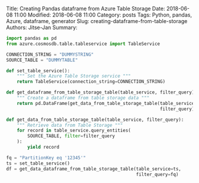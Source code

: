 Title: Creating Pandas dataframe from Azure Table Storage
Date: 2018-06-08 11:00
Modified: 2018-06-08 11:00
Category: posts
Tags: Python, pandas, Azure, dataframe, generator
Slug: creating-dataframe-from-table-storage
Authors: Jitse-Jan
Summary: 

```python
import pandas as pd
from azure.cosmosdb.table.tableservice import TableService

CONNECTION_STRING = "DUMMYSTRING"
SOURCE_TABLE = "DUMMYTABLE"

def set_table_service():
    """ Set the Azure Table Storage service """
    return TableService(connection_string=CONNECTION_STRING)

def get_dataframe_from_table_storage_table(table_service, filter_query):
    """ Create a dataframe from table storage data """
    return pd.DataFrame(get_data_from_table_storage_table(table_service,
                                                          filter_query))

def get_data_from_table_storage_table(table_service, filter_query):
    """ Retrieve data from Table Storage """
    for record in table_service.query_entities(
        SOURCE_TABLE, filter=filter_query
    ):
        yield record

fq = "PartitionKey eq '12345'"
ts = set_table_service()
df = get_data_dataframe_from_table_storage_table(table_service=ts,
                                                 filter_query=fq)

```
